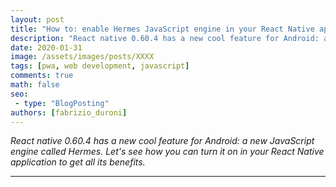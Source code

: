 ```yaml
---
layout: post
title: "How to: enable Hermes JavaScript engine in your React Native app"
description: "React native 0.60.4 has a new cool feature for Android: a new JavaScript engine called Hermes. Let's see how you can turn it on in your React Native application to get all its benefits."
date: 2020-01-31
image: /assets/images/posts/XXXX
tags: [pwa, web development, javascript]
comments: true
math: false
seo:
 - type: "BlogPosting"
authors: [fabrizio_duroni]
---
```


*React native 0.60.4 has a new cool feature for Android: a new JavaScript engine called Hermes. Let's see how you can turn it on in your React Native application to get all its benefits.*

---
